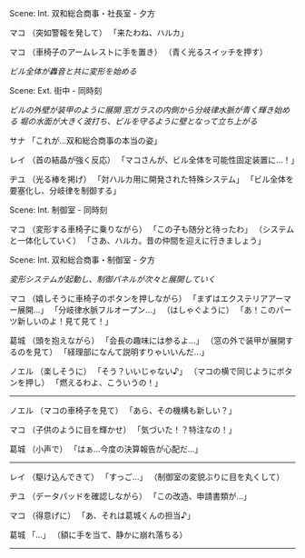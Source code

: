 Scene: Int. 双和総合商事・社長室 - 夕方

マコ
（突如警報を発して）
「来たわね、ハルカ」

マコ
（車椅子のアームレストに手を置き）
（青く光るスイッチを押す）

_ビル全体が轟音と共に変形を始める_

Scene: Ext. 街中 - 同時刻

_ビルの外壁が装甲のように展開_
_窓ガラスの内側から分岐律水脈が青く輝き始める_
_堀の水面が大きく波打ち、ビルを守るように壁となって立ち上がる_

サナ
「これが...双和総合商事の本当の姿」

レイ
（首の結晶が強く反応）
「マコさんが、ビル全体を可能性固定装置に...！」

ヂユ
（光る棒を掲げ）
「対ハルカ用に開発された特殊システム」
「ビル全体を要塞化し、分岐律を制御する」

Scene: Int. 制御室 - 同時刻

マコ
（変形する車椅子に乗りながら）
「この子も随分と待ったわ」
（システムと一体化していく）
「さあ、ハルカ。昔の仲間を迎えに行きましょう」

Scene: Int. 双和総合商事・制御室 - 夕方

_変形システムが起動し、制御パネルが次々と展開していく_

マコ
（嬉しそうに車椅子のボタンを押しながら）
「まずはエクステリアアーマー展開...」
「分岐律水脈フルオープン...」
（はしゃぐように）
「あ！このパーツ新しいのよ！見て見て！」

葛城
（頭を抱えながら）
「会長の趣味には参るよ...」
（窓の外で装甲が展開するのを見て）
「経理部になんて説明すりゃいいんだ...」

ノエル
（楽しそうに）
「そう？いいじゃない♪」
（マコの横で同じようにボタンを押し）
「燃えるわよ、こういうの！」

---

ノエル
（マコの車椅子を見て）
「あら、その機構も新しい？」

マコ
（子供のように目を輝かせ）
「気づいた！？特注なの！」

葛城
（小声で）
「はぁ...今度の決算報告が心配だ...」

---

レイ
（駆け込んできて）
「すっご...」
（制御室の変貌ぶりに目を丸くして）

ヂユ
（データパッドを確認しながら）
「この改造、申請書類が...」

マコ
（得意げに）
「あ、それは葛城くんの担当♪」

葛城
「...」
（額に手を当て、静かに崩れ落ちる）

---